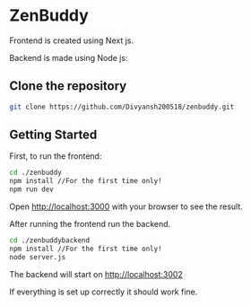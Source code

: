 # ZenBuddy

Frontend is created using Next js.<br>

Backend is made using Node js:

## Clone the repository

```bash
git clone https://github.com/Divyansh200518/zenbuddy.git
```

## Getting Started

First, to run the frontend:

```bash
cd ./zenbuddy
npm install //For the first time only!
npm run dev
```

Open [http://localhost:3000](http://localhost:3000) with your browser to see the result.

After running the frontend run the backend.

```bash
cd ./zenbuddybackend
npm install //For the first time only!
node server.js
```

The backend will start on [http://localhost:3002](http://localhost:3002)

If everything is set up correctly it should work fine.

